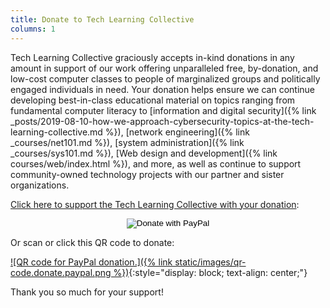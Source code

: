 ```yaml
---
title: Donate to Tech Learning Collective
columns: 1
---
```


Tech Learning Collective graciously accepts in-kind donations in any amount in support of our work offering unparalleled free, by-donation, and low-cost computer classes to people of marginalized groups and politically engaged individuals in need. Your donation helps ensure we can continue developing best-in-class educational material on topics ranging from fundamental computer literacy to [information and digital security]({% link _posts/2019-08-10-how-we-approach-cybersecurity-topics-at-the-tech-learning-collective.md %}), [network engineering]({% link _courses/net101.md %}), [system administration]({% link _courses/sys101.md %}), [Web design and development]({% link courses/web/index.html %}), and more, as well as continue to support community-owned technology projects with our partner and sister organizations.

[Click here to support the Tech Learning Collective with your donation](https://www.paypal.com/cgi-bin/webscr?cmd=_s-xclick&hosted_button_id=PW4TUNMA53J3J&source=url):

<form action="https://www.paypal.com/cgi-bin/webscr" method="post" target="_top" style="text-align: center;">
    <input type="hidden" name="cmd" value="_s-xclick" />
    <input type="hidden" name="hosted_button_id" value="PW4TUNMA53J3J" />
    <input type="image" src="https://www.paypalobjects.com/en_US/i/btn/btn_donate_LG.gif" border="0" name="submit" alt="Donate with PayPal" />
</form>

Or scan or click this QR code to donate:

[![QR code for PayPal donation.]({% link static/images/qr-code.donate.paypal.png %})](https://www.paypal.com/cgi-bin/webscr?cmd=_s-xclick&hosted_button_id=PW4TUNMA53J3J&source=url){:style="display: block; text-align: center;"}

Thank you so much for your support!
